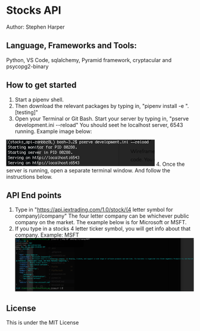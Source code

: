 # Stocks API
Author: Stephen Harper


## Language, Frameworks and Tools: 
Python, VS Code, sqlalchemy, Pyramid framework, cryptacular and psycopg2-binary

## How to get started
1. Start a pipenv shell. 
2. Then download the relevant packages by typing in, 
"pipenv install -e ".[testing]"
3. Open your Terminal or Git Bash. Start your server by typing in, 
"pserve development.ini --reload" You should seet he localhost server, 6543 running. 
Example image below:

![pserve_running](assets/pserve_running.png)
4. Once the server is running, open a separate terminal window. And follow the instructions below.

## API End points
1. Type in "https://api.iextrading.com/1.0/stock/(4 letter symbol for company)/company"
The four letter company can be whichever public company on the market. The example below is for Microsoft or MSFT.
2. If you type in a stocks 4 letter ticker symbol, you will get info about that company.
Example: MSFT
![API Call](assets/API_call.png)

## License
This is under the MIT License
